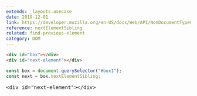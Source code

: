 ```yaml
---
extends: _layouts.usecase
date: 2019-12-01
link: https://developer.mozilla.org/en-US/docs/Web/API/NonDocumentTypeChildNode/nextElementSibling
reference: nextElementSibling
related: find-previous-element
category: DOM
---
```


```html
<div id="box"></div>
<div id="next-element"></div>
```

```javascript
const box = document.querySelector("#box1");
const next = box.nextElementSibling;
```

<pre class="output">&lt;div id="next-element"&gt;&lt;/div&gt;</pre>
